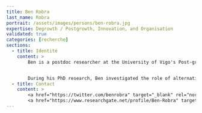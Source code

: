 ```yaml
---
title: Ben Robra
last_name: Robra
portrait: /assets/images/persons/ben-robra.jpg
expertise: Degrowth / Postgrowth, Innovation, and Organisation
validated: true
categories: [recherche]
sections:
  - title: Identité
    content: >
        Ben is a postdoc researcher at the University of Vigo's Post-growth innovation lab for the ERC project PROSPERA. He is also an affiliate at the P2P Lab. Ben holds a BA in Business Administration from the Hamburg School of Business Administration as well as an MSc in Ecological Economics and a PhD in Sustainability from the University of Leeds.


        During his PhD research, Ben investigated the role of alternative economic organisations in achieving a degrowth society. A particular focus in his work was on commons-based peer production and digital commons. For PROSPERA, Ben continues to investigate alternative economic organisations in the context of postgrowth and degrowth. His research focuses on how these alternative organisations self-organise internally as well as in networks. Ben also explores alternative ways of innovating and producing without the driver of profit or growth incentives.
  - title: Contact
    content: >
        <a href="https://twitter.com/benrobra" target="_blank" rel="noreferrer">Twitter</a> –
        <a href="https://www.researchgate.net/profile/Ben-Robra" target="_blank" rel="noreferrer">ResearchGate</a>
---
```

